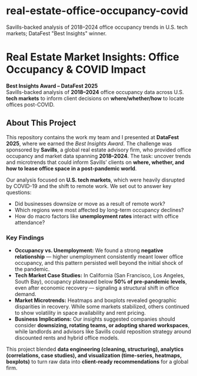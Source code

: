 # real-estate-office-occupancy-covid
Savills-backed analysis of 2018–2024 office occupancy trends in U.S. tech markets; DataFest "Best Insights" winner.

# Real Estate Market Insights: Office Occupancy & COVID Impact

**Best Insights Award – DataFest 2025**  
Savills-backed analysis of **2018–2024** office occupancy data across U.S. **tech markets** to inform client decisions on **where/whether/how** to locate offices post-COVID.

## About This Project

This repository contains the work my team and I presented at **DataFest 2025**, where we earned the *Best Insights Award*. The challenge was sponsored by **Savills**, a global real estate advisory firm, who provided office occupancy and market data spanning **2018–2024**. The task: uncover trends and microtrends that could inform Savills’ clients on **where, whether, and how to lease office space in a post-pandemic world**.

Our analysis focused on **U.S. tech markets**, which were heavily disrupted by COVID-19 and the shift to remote work. We set out to answer key questions:  
- Did businesses downsize or move as a result of remote work?  
- Which regions were most affected by long-term occupancy declines?  
- How do macro factors like **unemployment rates** interact with office attendance?  

### Key Findings
- **Occupancy vs. Unemployment:** We found a strong **negative relationship** — higher unemployment consistently meant lower office occupancy, and this pattern persisted well beyond the initial shock of the pandemic.  
- **Tech Market Case Studies:** In California (San Francisco, Los Angeles, South Bay), occupancy plateaued below **50% of pre-pandemic levels**, even after economic recovery — signaling a structural shift in office demand.  
- **Market Microtrends:** Heatmaps and boxplots revealed geographic disparities in recovery. While some markets stabilized, others continued to show volatility in space availability and rent pricing.  
- **Business Implications:** Our insights suggested companies should consider **downsizing, rotating teams, or adopting shared workspaces**, while landlords and advisors like Savills could reposition strategy around discounted rents and hybrid office models.  

This project blended **data engineering (cleaning, structuring), analytics (correlations, case studies), and visualization (time-series, heatmaps, boxplots)** to turn raw data into **client-ready recommendations** for a global firm.  
